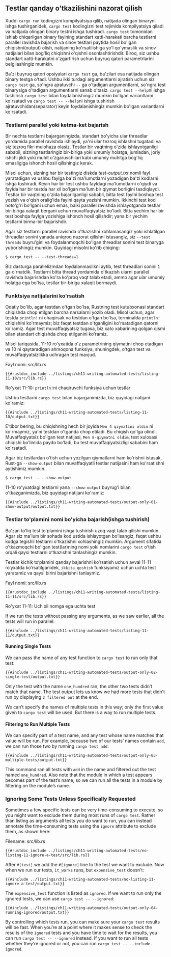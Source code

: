 ## Testlar qanday o'tkazilishini nazorat qilish

Xuddi `cargo run` kodingizni kompilyatsiya qilib, natijada olingan binaryni ishga tushirganidek, `cargo test` kodingizni test rejimida kompilyatsiya qiladi va natijada olingan binary testni ishga tushiradi. `cargo test` tomonidan ishlab chiqarilgan binary faylning standart xatti-harakati barcha testlarni parallel ravishda bajarish va sinov testlari paytida hosil bo'lgan chiqishni(output) olish, natijaning ko'rsatilishiga yo'l qo'ymaslik va sinov natijalari bilan bog'liq chiqishni o'qishni osonlashtirishdir. Biroq, siz ushbu standart xatti-harakatni o'zgartirish uchun buyruq qatori parametrlarini belgilashingiz mumkin.

Ba'zi buyruq qatori opsiyalari `cargo test` ga, ba'zilari esa natijada olingan binary testga o'tadi. Ushbu ikki turdagi argumentlarni ajratish uchun siz `cargo test` ga, so'ngra ajratuvchi `--` ga o'tadigan argumentlarni, so'ngra test binarysiga o'tadigan argumentlarni sanab o'tasiz. `cargo test --help`ni ishga tushirish `cargo test` bilan foydalanishingiz mumkin bo'lgan variantlarni ko'rsatadi va `cargo test -- --help`ni ishga tushirish ajratuvchidan(separator) keyin foydalanishingiz mumkin bo'lgan variantlarni ko'rsatadi.

### Testlarni parallel yoki ketma-ket bajarish

Bir nechta testlarni bajarganingizda, standart bo'yicha ular threadlar yordamida parallel ravishda ishlaydi, ya'ni ular tezroq ishlashni tugatadi va siz tezroq fikr-mulohaza olasiz. Testlar bir vaqtning o'zida ishlayotganligi sababli, sizning testlaringiz bir-biriga yoki umumiy holatga, jumladan, joriy ishchi jildi yoki muhit o'zgaruvchilari kabi umumiy muhitga bog'liq emasligiga ishonch hosil qilishingiz kerak.

Misol uchun, sizning har bir testingiz diskda *test-output.txt* nomli fayl yaratadigan va ushbu faylga ba'zi ma'lumotlarni yozadigan ba'zi kodlarni ishga tushiradi. Keyin har bir test ushbu fayldagi ma'lumotlarni o'qiydi va faylda har bir testda har xil bo'lgan ma'lum bir qiymat borligini tasdiqlaydi. Testlar bir vaqtning o'zida bajarilganligi sababli, bitta test faylni boshqa test yozish va o'qish oralig'ida faylni qayta yozishi mumkin. Ikkinchi test kod noto'g'ri bo'lgani uchun emas, balki parallel ravishda ishlayotganda testlar bir-biriga xalaqit bergani uchun muvaffaqiyatsiz bo'ladi. Bitta yechim har bir test boshqa faylga yozishiga ishonch hosil qilishdir; yana bir yechim testlarni birma-bir bajarishdir.

Agar siz testlarni parallel ravishda o'tkazishni xohlamasangiz yoki ishlatilgan threadlar sonini yanada aniqroq nazorat qilishni istasangiz, siz `--test threads` buyru'gini va foydalanmoqchi bo'lgan threadlar sonini test binaryga yuborishingiz mumkin. Quyidagi misolni ko'rib chiqing:

```console
$ cargo test -- --test-threads=1
```

Biz dasturga parallelizmdan foydalanmaslikni aytib, test threadlari sonini `1` ga o'rnatdik. Testlarni bitta thread yordamida o'tkazish ularni parallel ravishda bajarishdan ko'ra ko'proq vaqt talab etadi, ammo agar ular umumiy holatga ega bo'lsa, testlar bir-biriga xalaqit bermaydi.

### Funktsiya natijalarini ko'rsatish

Odatiy bo'lib, agar testdan o'tgan bo'lsa, Rustning test kutubxonasi standart chiqishda chop etilgan barcha narsalarni yozib oladi. Misol uchun, agar testda `println!` ni chaqirsak va testdan o'tgan bo'lsa, terminalda `println!` chiqishini ko'rmaymiz; biz faqat testdan o'tganligini ko'rsatadigan qatorni ko'ramiz. Agar test muvaffaqiyatsiz tugasa, biz xato xabarining qolgan qismi bilan standart chiqishda chop etilganini ko'ramiz.

Misol tariqasida, 11-10 ro'yxatida o'z parametrining qiymatini chop etadigan va 10 ni qaytaradigan ahmoqona funksiya, shuningdek, o'tgan test va muvaffaqiyatsizlikka uchragan test mavjud.

<span class="filename">Fayl nomi: src/lib.rs</span>

```rust,panics,noplayground
{{#rustdoc_include ../listings/ch11-writing-automated-tests/listing-11-10/src/lib.rs}}
```

<span class="caption">Ro'yxat 11-10: `println!`ni chaqiruvchi funksiya uchun testlar</span>

Ushbu testlarni `cargo test` bilan bajarganimizda, biz quyidagi natijani ko'ramiz:

```console
{{#include ../listings/ch11-writing-automated-tests/listing-11-10/output.txt}}
```

E'tibor bering, bu chiqishning hech bir joyida `Men 4 qiymatini oldim` ni ko'rmaymiz, ya'ni testdan o'tganda chop etiladi. Bu chiqish qo'lga olindi. Muvaffaqiyatsiz bo'lgan test natijasi, `Men 8-qiymatni oldim`, test xulosasi chiqishi bo'limida paydo bo'ladi, bu test muvaffaqiyatsizligi sababini ham ko'rsatadi.

Agar biz testlardan o'tish uchun yozilgan qiymatlarni ham ko'rishni istasak, Rust-ga `--show-output` bilan muvaffaqiyatli testlar natijasini ham ko'rsatishni aytishimiz mumkin.

```console
$ cargo test -- --show-output
```

11-10 ro'yxatdagi testlarni yana `--show-output` buyrug'i bilan o'tkazganimizda, biz quyidagi natijani ko'ramiz:

```console
{{#include ../listings/ch11-writing-automated-tests/output-only-01-show-output/output.txt}}
```

### Testlar to'plamini nomi bo'yicha bajarish(ishga tushirish)

Ba'zan to'liq test to'plamini ishga tushirish uzoq vaqt talab qilishi mumkin. Agar siz ma'lum bir sohada kod ustida ishlayotgan bo'lsangiz, faqat ushbu kodga tegishli testlarni o'tkazishni xohlashingiz mumkin. Argument sifatida oʻtkazmoqchi boʻlgan test(lar)ning nomi yoki nomlarini `cargo test` oʻtish orqali qaysi testlarni oʻtkazishni tanlashingiz mumkin.

Testlar kichik to‘plamini qanday bajarishni ko‘rsatish uchun avval 11-11 ro‘yxatda ko‘rsatilganidek, `ikkita_qoshish` funksiyamiz uchun uchta test yaratamiz va qaysi birini bajarishni tanlaymiz.

<span class="filename">Fayl nomi: src/lib.rs</span>

```rust,noplayground
{{#rustdoc_include ../listings/ch11-writing-automated-tests/listing-11-11/src/lib.rs}}
```

<span class="caption">Ro'yxat 11-11: Uch xil nomga ega uchta test</span>

If we run the tests without passing any arguments, as we saw earlier, all the
tests will run in parallel:

```console
{{#include ../listings/ch11-writing-automated-tests/listing-11-11/output.txt}}
```

#### Running Single Tests

We can pass the name of any test function to `cargo test` to run only that test:

```console
{{#include ../listings/ch11-writing-automated-tests/output-only-02-single-test/output.txt}}
```

Only the test with the name `one_hundred` ran; the other two tests didn’t match
that name. The test output lets us know we had more tests that didn’t run by
displaying `2 filtered out` at the end.

We can’t specify the names of multiple tests in this way; only the first value
given to `cargo test` will be used. But there is a way to run multiple tests.

#### Filtering to Run Multiple Tests

We can specify part of a test name, and any test whose name matches that value
will be run. For example, because two of our tests’ names contain `add`, we can
run those two by running `cargo test add`:

```console
{{#include ../listings/ch11-writing-automated-tests/output-only-03-multiple-tests/output.txt}}
```

This command ran all tests with `add` in the name and filtered out the test
named `one_hundred`. Also note that the module in which a test appears becomes
part of the test’s name, so we can run all the tests in a module by filtering
on the module’s name.

### Ignoring Some Tests Unless Specifically Requested

Sometimes a few specific tests can be very time-consuming to execute, so you
might want to exclude them during most runs of `cargo test`. Rather than
listing as arguments all tests you do want to run, you can instead annotate the
time-consuming tests using the `ignore` attribute to exclude them, as shown
here:

<span class="filename">Filename: src/lib.rs</span>

```rust,noplayground
{{#rustdoc_include ../listings/ch11-writing-automated-tests/no-listing-11-ignore-a-test/src/lib.rs}}
```

After `#[test]` we add the `#[ignore]` line to the test we want to exclude. Now
when we run our tests, `it_works` runs, but `expensive_test` doesn’t:

```console
{{#include ../listings/ch11-writing-automated-tests/no-listing-11-ignore-a-test/output.txt}}
```

The `expensive_test` function is listed as `ignored`. If we want to run only
the ignored tests, we can use `cargo test -- --ignored`:

```console
{{#include ../listings/ch11-writing-automated-tests/output-only-04-running-ignored/output.txt}}
```

By controlling which tests run, you can make sure your `cargo test` results
will be fast. When you’re at a point where it makes sense to check the results
of the `ignored` tests and you have time to wait for the results, you can run
`cargo test -- --ignored` instead. If you want to run all tests whether they’re
ignored or not, you can run `cargo test -- --include-ignored`.
